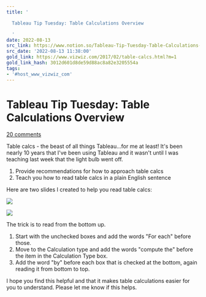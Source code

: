```yaml
---
title: '

  Tableau Tip Tuesday: Table Calculations Overview

  '
date: 2022-08-13
src_link: https://www.notion.so/Tableau-Tip-Tuesday-Table-Calculations-Overview-c43bd6c5829a4fbfaf5a6b1ca087b536
src_date: '2022-08-13 11:38:00'
gold_link: https://www.vizwiz.com/2017/02/table-calcs.html?m=1
gold_link_hash: 3012d601d8de59d88ac8a82e3205554a
tags:
- '#host_www_vizwiz_com'
---
```



Tableau Tip Tuesday: Table Calculations Overview
================================================


[20 comments](https://www.vizwiz.com/2017/02/table-calcs.html#comment-form)


Table calcs - the beast of all things Tableau...for me at least! It's been nearly 10 years that I've been using Tableau and it wasn't until I was teaching last week that the light bulb went off.  

  

  

  

1. Provide recommendations for how to approach table calcs
2. Teach you how to read table calcs in a plain English sentence



Here are two slides I created to help you read table calcs:
  

![](https://io9wqa.dm2302.livefilestore.com/y4m8knWIP4S34imWnSUYX9js1it5-k3XQLmzehjUT2MqmRd5PY_ZWQ6ypi6A9mLsgiOI-hIh8HgnIxxEKgBdIR_rEQ1zSPzzYOI8JvLsf4N9FBPLOU8g2Ry_OjjpWyydfJY4DJseVW3jBGlS-jfFBUeovAL8GcIO8VPWxZSww1iQ98gBS1PkJS4G0-XICkV2fFy8OVcy7Wvr4mwDqgFIcKXsA?width=1834&height=970&cropmode=none)
  

![](https://io91qa.dm2302.livefilestore.com/y4mRN9hFHEurxSEmvDqRISVa1XEgQp4FOQoBPOVab5U8F3xhiHOGyWxDpIuBSf96fMw_QNaCszD76Rfyo4601U2PLYiIFbRwGwXvzvfNiMdZTP5ZfNrA1Pz8d36zKuLXtBfBjhubVjxlk2ithyAW_zlwPkB_0HyKzF6BrOTV1ZblEVR7ukKbD-kMzA6xdBAL6eoUMNHNtoWwiSgizNBpxOIKA?width=1836&height=906&cropmode=none)

The trick is to read from the bottom up.  

  

1. Start with the unchecked boxes and add the words "For each" before those.
2. Move to the Calculation type and add the words "compute the" before the item in the Calculation Type box.
3. Add the word "by" before each box that is checked at the bottom, again reading it from bottom to top.




I hope you find this helpful and that it makes table calculations easier for you to understand. Please let me know if this helps.